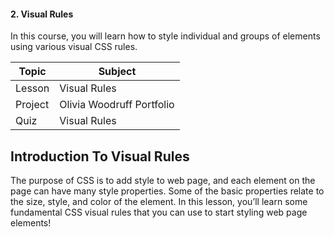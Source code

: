 #### 2. Visual Rules
In this course, you will learn how to style individual and groups of elements using various visual CSS rules.

| Topic  |  Subject  |
| ------------------- | ------------------- |
|  Lesson  |  Visual Rules  |
|  Project |  Olivia Woodruff Portfolio |
|  Quiz  |  Visual Rules |

## Introduction To Visual Rules
The purpose of CSS is to add style to web page, and each element on the page can have many style properties. Some of the basic properties relate to the size, style, and color of the element. In this lesson, you’ll learn some fundamental CSS visual rules that you can use to start styling web page elements!